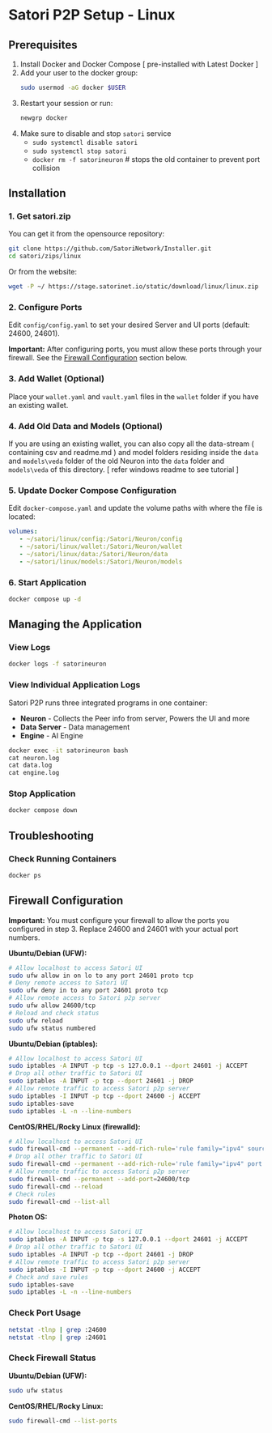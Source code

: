 # Satori P2P Setup - Linux

## Prerequisites

1. Install Docker and Docker Compose [ pre-installed with Latest Docker ]
2. Add your user to the docker group:
   ```bash
   sudo usermod -aG docker $USER
   ```
3. Restart your session or run:
   ```bash
   newgrp docker
   ```
4. Make sure to disable and stop `satori` service
     - `sudo systemctl disable satori`
     - `sudo systemctl stop satori`
     - `docker rm -f satorineuron` # stops the old container to prevent port collision


## Installation

### 1. Get satori.zip
You can get it from the opensource repository:
```bash
git clone https://github.com/SatoriNetwork/Installer.git
cd satori/zips/linux
```

Or from the website:
```bash
wget -P ~/ https://stage.satorinet.io/static/download/linux/linux.zip
```

### 2. Configure Ports
Edit `config/config.yaml` to set your desired Server and UI ports (default: 24600, 24601).

**Important:** After configuring ports, you must allow these ports through your firewall. See the [Firewall Configuration](#firewall-configuration) section below.

### 3. Add Wallet (Optional)
Place your `wallet.yaml` and `vault.yaml` files in the `wallet` folder if you have an existing wallet.

### 4. Add Old Data and Models (Optional)
If you are using an existing wallet, you can also copy all the data-stream ( containing csv and readme.md ) and model folders  residing inside the `data` and `models\veda`  folder of the old Neuron into the `data` folder and `models\veda` of this directory. [ refer windows readme to see tutorial ]

### 5. Update Docker Compose Configuration
Edit `docker-compose.yaml` and update the volume paths with where the file is located:
```yaml
volumes:
   - ~/satori/linux/config:/Satori/Neuron/config
   - ~/satori/linux/wallet:/Satori/Neuron/wallet
   - ~/satori/linux/data:/Satori/Neuron/data
   - ~/satori/linux/models:/Satori/Neuron/models
```

### 6. Start Application
```bash
docker compose up -d
```

## Managing the Application

### View Logs
```bash
docker logs -f satorineuron
```

### View Individual Application Logs

Satori P2P runs three integrated programs in one container:
- **Neuron** - Collects the Peer info from server, Powers the UI and more
- **Data Server** - Data management
- **Engine** - AI Engine

```cmd
docker exec -it satorineuron bash
cat neuron.log
cat data.log
cat engine.log
```

### Stop Application
```bash
docker compose down
```

## Troubleshooting

### Check Running Containers
```bash
docker ps
```

## Firewall Configuration

**Important:** You must configure your firewall to allow the ports you configured in step 3. Replace 24600 and 24601 with your actual port numbers.

**Ubuntu/Debian (UFW):**
```bash
# Allow localhost to access Satori UI
sudo ufw allow in on lo to any port 24601 proto tcp
# Deny remote access to Satori UI
sudo ufw deny in to any port 24601 proto tcp
# Allow remote access to Satori p2p server
sudo ufw allow 24600/tcp
# Reload and check status
sudo ufw reload
sudo ufw status numbered
```

**Ubuntu/Debian (iptables):**
```bash
# Allow localhost to access Satori UI
sudo iptables -A INPUT -p tcp -s 127.0.0.1 --dport 24601 -j ACCEPT
# Drop all other traffic to Satori UI
sudo iptables -A INPUT -p tcp --dport 24601 -j DROP
# Allow remote traffic to access Satori p2p server
sudo iptables -I INPUT -p tcp --dport 24600 -j ACCEPT
sudo iptables-save
sudo iptables -L -n --line-numbers
```

**CentOS/RHEL/Rocky Linux (firewalld):**
```bash
# Allow localhost to access Satori UI
sudo firewall-cmd --permanent --add-rich-rule='rule family="ipv4" source address="127.0.0.1" port port="24601" protocol="tcp" accept'
# Drop all other traffic to Satori UI
sudo firewall-cmd --permanent --add-rich-rule='rule family="ipv4" port port="24601" protocol="tcp" drop'
# Allow remote traffic to access Satori p2p server
sudo firewall-cmd --permanent --add-port=24600/tcp
sudo firewall-cmd --reload
# Check rules
sudo firewall-cmd --list-all
```

**Photon OS:**
```bash
# Allow localhost to access Satori UI
sudo iptables -A INPUT -p tcp -s 127.0.0.1 --dport 24601 -j ACCEPT
# Drop all other traffic to Satori UI
sudo iptables -A INPUT -p tcp --dport 24601 -j DROP
# Allow remote traffic to access Satori p2p server
sudo iptables -I INPUT -p tcp --dport 24600 -j ACCEPT
# Check and save rules
sudo iptables-save
sudo iptables -L -n --line-numbers
```

### Check Port Usage
```bash
netstat -tlnp | grep :24600
netstat -tlnp | grep :24601
```

### Check Firewall Status
**Ubuntu/Debian (UFW):**
```bash
sudo ufw status
```

**CentOS/RHEL/Rocky Linux:**
```bash
sudo firewall-cmd --list-ports
```
